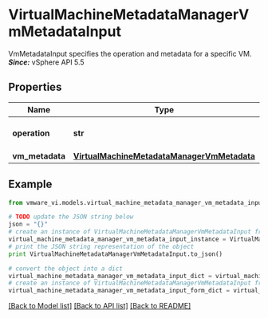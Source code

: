 # VirtualMachineMetadataManagerVmMetadataInput

VmMetadataInput specifies the operation and metadata for a specific VM.  ***Since:*** vSphere API 5.5 

## Properties
Name | Type | Description | Notes
------------ | ------------- | ------------- | -------------
**operation** | **str** | The input operation type.  The values come from *VirtualMachineMetadataManagerVmMetadataOp_enum*  ***Since:*** vSphere API 5.5  | 
**vm_metadata** | [**VirtualMachineMetadataManagerVmMetadata**](VirtualMachineMetadataManagerVmMetadata.md) |  | 

## Example

```python
from vmware_vi.models.virtual_machine_metadata_manager_vm_metadata_input import VirtualMachineMetadataManagerVmMetadataInput

# TODO update the JSON string below
json = "{}"
# create an instance of VirtualMachineMetadataManagerVmMetadataInput from a JSON string
virtual_machine_metadata_manager_vm_metadata_input_instance = VirtualMachineMetadataManagerVmMetadataInput.from_json(json)
# print the JSON string representation of the object
print VirtualMachineMetadataManagerVmMetadataInput.to_json()

# convert the object into a dict
virtual_machine_metadata_manager_vm_metadata_input_dict = virtual_machine_metadata_manager_vm_metadata_input_instance.to_dict()
# create an instance of VirtualMachineMetadataManagerVmMetadataInput from a dict
virtual_machine_metadata_manager_vm_metadata_input_form_dict = virtual_machine_metadata_manager_vm_metadata_input.from_dict(virtual_machine_metadata_manager_vm_metadata_input_dict)
```
[[Back to Model list]](../README.md#documentation-for-models) [[Back to API list]](../README.md#documentation-for-api-endpoints) [[Back to README]](../README.md)


